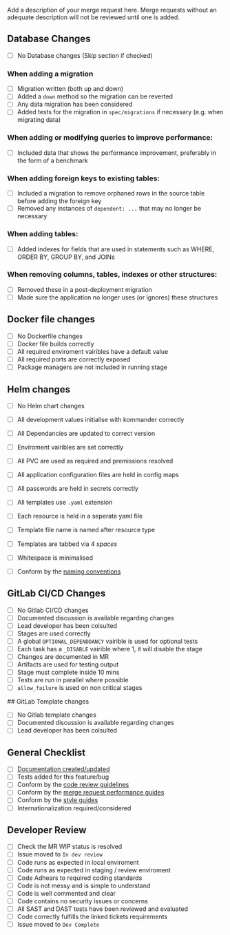 Add a description of your merge request here. Merge requests without an adequate
description will not be reviewed until one is added.
<!--- Provide a general summary of the issue in the Title above -->

## Database Changes
<!-- Secion needa to be filled by the developer -->
- [ ] No Database changes (Skip section if checked)

### When adding a migration
- [ ] Migration written (both up and down)
- [ ] Added a `down` method so the migration can be reverted
- [ ] Any data migration has been considered
- [ ] Added tests for the migration in `spec/migrations` if necessary (e.g. when migrating data)

### When adding or modifying queries to improve performance:

- [ ] Included data that shows the performance improvement, preferably in the form of a benchmark

### When adding foreign keys to existing tables:

- [ ] Included a migration to remove orphaned rows in the source table before adding the foreign key
- [ ] Removed any instances of `dependent: ...` that may no longer be necessary

### When adding tables:

- [ ] Added indexes for fields that are used in statements such as WHERE, ORDER BY, GROUP BY, and JOINs

### When removing columns, tables, indexes or other structures:

- [ ] Removed these in a post-deployment migration
- [ ] Made sure the application no longer uses (or ignores) these structures

## Docker file changes

- [ ] No Dockerfile changes
- [ ] Docker file builds correctly
- [ ] All required enviroment vairibles have a default value
- [ ] All required ports are correctly exposed
- [ ] Package managers are not included in running stage

## Helm changes

- [ ] No Helm chart changes
- [ ] All development values initialise with kommander correctly 
- [ ] All Dependancies are updated to correct version
- [ ] Enviroment vairibles are set correctly
- [ ] All PVC are used as required and premissions resolved
- [ ] All application configuration files are held in config maps
- [ ] All passwords are held in secrets correctly
- [ ] All templates use `.yaml` extension
- [ ] Each resource is held in a seperate yaml file
- [ ] Template file name is named after resource type
- [ ] Templates are tabbed via 4 *spaces*
- [ ] Whitespace is minimalised
- [ ] Conform by the [naming conventions](https://docs.helm.sh/chart_best_practices/#naming-conventions)


## GitLab CI/CD Changes
<!-- GitLab CI/CD changes require management approval-->

- [ ] No Gitlab CI/CD changes 
- [ ] Documented discussion is available regarding changes
- [ ] Lead developer has been colsulted
- [ ] Stages are used correctly
- [ ] A global `OPTIONAL_DEPENDDANCY` vairible is used for optional tests
- [ ] Each task has a `_DISABLE` vairible where 1, it will disable the stage
- [ ] Changes are documented in MR
- [ ] Artifacts are used for testing output 
- [ ] Stage must complete inside 10 mins
- [ ] Tests are run in parallel where possible 
- [ ] `allow_failure` is used on non critical stages

## GitLab Template changes
<!-- ANy chnages here require manager approval -->
- [ ] No Gitlab template changes
- [ ] Documented discussion is available regarding changes
- [ ] Lead developer has been colsulted

## General Checklist
<!-- Can be completed by anyone however developer advised -->

- [ ] [Documentation created/updated](https://docs.gitlab.com/ee/development/doc_styleguide.html)
- [ ] Tests added for this feature/bug
- [ ] Conform by the [code review guidelines](https://docs.gitlab.com/ee/development/code_review.html)
- [ ] Conform by the [merge request performance guides](https://docs.gitlab.com/ee/development/merge_request_performance_guidelines.html)
- [ ] Conform by the [style guides](https://gitlab.com/gitlab-org/gitlab-ee/blob/master/CONTRIBUTING.md#style-guides)
- [ ] Internationalization required/considered

## Developer Review
<!-- Completed by the REVIEWING developer signing off the MR -->

- [ ] Check the MR WIP status is resolved
- [ ] Issue moved to `In dev review`
- [ ] Code runs as expected in local enviroment
- [ ] Code runs as expected in staging / review enviroment
- [ ] Code Adhears to required coding standards
- [ ] Code is not messy and is simple to understand
- [ ] Code is well commented and clear
- [ ] Code contains no security issues or concerns
- [ ] All SAST and DAST tests have been reviewed and evaluated
- [ ] Code correctly fulfills the linked tickets requirements
- [ ] Issue moved to `Dev Complete`
